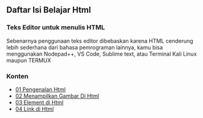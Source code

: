 ## Daftar Isi Belajar Html

### Teks Editor untuk menulis HTML

Sebenarnya penggunaan teks editor dibebaskan karena HTML cenderung lebih sederhana dari bahasa pemrograman lainnya, kamu bisa menggunakan Nodepad++, VS Code, Sublime text, atau Terminal Kali Linux maupun TERMUX

### Konten

- [01 Pengenalan Html](./[01]-pengenalan_html.md)
- [02 Menampilkan Gambar Di Html](./[02]-menampilkan_gambar_di_html.md)
- [03 Element di Html](./[03]-element_html.md)
- [04 Link di Html](./[04]-link_html.md)
